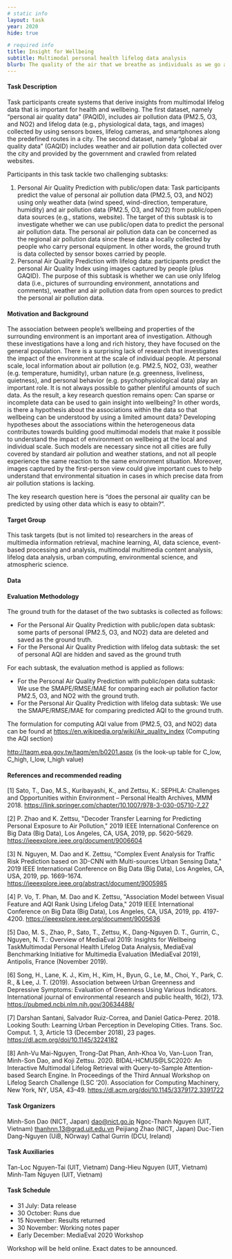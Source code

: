 ```yaml
---
# static info
layout: task
year: 2020
hide: true

# required info
title: Insight for Wellbeing
subtitle: Multimodal personal health lifelog data analysis
blurb: The quality of the air that we breathe as individuals as we go about our daily lives is important for health and wellbeing, However, measuring personal air quality remains a challenge. This task investigates the prediction of personal air quality using open data or data from lifelogs. The data includes images, tags, physiological data, and sensor readings.
---
```


<!-- # please respect the structure below-->

#### Task Description
Task participants create systems that derive insights from multimodal lifelog data that is important for health and wellbeing. The first dataset, namely “personal air quality data” (PAQID), includes air pollution data (PM2.5, O3, and NO2) and lifelog data (e.g., physiological data, tags, and images) collected by using sensors boxes, lifelog cameras, and smartphones along the predefined routes in a city. The second dataset, namely “global air quality data” (GAQID) includes weather and air pollution data collected over the city and provided by the government and crawled from related websites.

Participants in this task tackle two challenging subtasks:
1.	Personal Air Quality Prediction with public/open data: Task participants predict the value of personal air pollution data (PM2.5, O3, and NO2) using only weather data (wind speed, wind-direction, temperature, humidity) and air pollution data (PM2.5, O3, and NO2) from public/open data sources (e.g., stations, website).  The target of this subtask is to investigate whether we can use public/open data to predict the personal air pollution data. The personal air pollution data can be concerned as the regional air pollution data since these data a locally collected by people who carry personal equipment. In other words, the ground truth is data collected by sensor boxes carried by people.
2.	Personal Air Quality Prediction with lifelog data: participants predict the personal Air Quality Index using images captured by people (plus GAQID). The purpose of this subtask is whether we can use only lifelog data (i.e., pictures of surrounding environment, annotations and comments), weather and air pollution data from open sources to predict the personal air pollution data.

#### Motivation and Background
The association between people’s wellbeing and properties of the surrounding environment is an important area of investigation. Although these investigations have a long and rich history, they have focused on the general population. There is a surprising lack of research that investigates the impact of the environment at the scale of individual people. At personal scale, local information about air pollution (e.g. PM2.5, NO2, O3), weather (e.g. temperature, humidity), urban nature (e.g. greenness, liveliness, quietness), and personal behavior (e.g. psychophysiological data) play an important role. It is not always possible to gather plentiful amounts of such data. As the result, a key research question remains open: Can sparse or incomplete data can be used to gain insight into wellbeing? In other words, is there a hypothesis about the associations within the data so that wellbeing can be understood by using a limited amount data? Developing hypotheses about the associations within the heterogeneous data contributes towards building good multimodal models that make it possible to understand the impact of environment on wellbeing at the local and individual scale. Such models are necessary since not all cities are fully covered by standard air pollution and weather stations, and not all people experience the same reaction to the same environment situation. Moreover, images captured by the first-person view could give important cues to help understand that environmental situation in cases in which precise data from air pollution stations is lacking. 

The key research question here is “does the personal air quality can be predicted by using other data which is easy to obtain?”.

#### Target Group
This task targets (but is not limited to) researchers in the areas of multimedia information retrieval, machine learning, AI, data science, event-based processing and analysis, multimodal multimedia content analysis, lifelog data analysis, urban computing, environmental science, and atmospheric science.    

#### Data

#### Evaluation Methodology
The ground truth for the dataset of the two subtasks is collected as follows:
-	For the Personal Air Quality Prediction with public/open data subtask: some parts of personal (PM2.5, O3, and NO2) data are deleted and saved as the ground truth.
-	For the Personal Air Quality Prediction with lifelog data subtask: the set of personal AQI are hidden and saved as the ground truth  

For each subtask, the evaluation method is applied as follows:
-	For the Personal Air Quality Prediction with public/open data subtask: We use the SMAPE/RMSE/MAE for comparing each air pollution factor PM2.5, O3, and NO2 with the ground truth.
-	For the Personal Air Quality Prediction with lifelog data subtask: We use the SMAPE/RMSE/MAE for comparing predicted AQI to the ground truth.  

The formulation for computing AQI value from (PM2.5, O3, and NO2) data can be found at 
https://en.wikipedia.org/wiki/Air_quality_index (Computing the AQI section)

http://taqm.epa.gov.tw/taqm/en/b0201.aspx (is the look-up table for C_low, C_high, I_low, I_high value)

#### References and recommended reading
<!-- # Please use the ACM format for references https://www.acm.org/publications/authors/reference-formatting (but no DOI needed)-->
<!-- # The paper title should be a hyperlink leading to the paper online-->
[1] Sato, T., Dao, M.S., Kuribayashi, K., and Zettsu, K.: SEPHLA: Challenges and Opportunities within Environment – Personal Health Archives, MMM 2018. https://link.springer.com/chapter/10.1007/978-3-030-05710-7_27

[2] P. Zhao and K. Zettsu, "Decoder Transfer Learning for Predicting Personal Exposure to Air Pollution," 2019 IEEE International Conference on Big Data (Big Data), Los Angeles, CA, USA, 2019, pp. 5620-5629. https://ieeexplore.ieee.org/document/9006604

[3] N. Nguyen, M. Dao and K. Zettsu, "Complex Event Analysis for Traffic Risk Prediction based on 3D-CNN with Multi-sources Urban Sensing Data," 2019 IEEE International Conference on Big Data (Big Data), Los Angeles, CA, USA, 2019, pp. 1669-1674. https://ieeexplore.ieee.org/abstract/document/9005985

[4] P. Vo, T. Phan, M. Dao and K. Zettsu, "Association Model between Visual Feature and AQI Rank Using Lifelog Data," 2019 IEEE International Conference on Big Data (Big Data), Los Angeles, CA, USA, 2019, pp. 4197-4200. https://ieeexplore.ieee.org/document/9005636

[5] Dao, M. S., Zhao, P., Sato, T., Zettsu, K., Dang-Nguyen D. T., Gurrin, C., Nguyen, N. T.: Overview of MediaEval 2019: Insights for Wellbeing TaskMultimodal Personal Health Lifelog Data Analysis, MediaEval Benchmarking Initiative for Multimedia Evaluation (MediaEval 2019), Antipolis, France (November 2019). 

[6] Song, H., Lane, K. J., Kim, H., Kim, H., Byun, G., Le, M., Choi, Y., Park, C. R., & Lee, J. T. (2019). Association between Urban Greenness and Depressive Symptoms: Evaluation of Greenness Using Various Indicators. International journal of environmental research and public health, 16(2), 173. https://pubmed.ncbi.nlm.nih.gov/30634488/

[7] Darshan Santani, Salvador Ruiz-Correa, and Daniel Gatica-Perez. 2018. Looking South: Learning Urban Perception in Developing Cities. Trans. Soc. Comput. 1, 3, Article 13 (December 2018), 23 pages. https://dl.acm.org/doi/10.1145/3224182

[8] Anh-Vu Mai-Nguyen, Trong-Dat Phan, Anh-Khoa Vo, Van-Luon Tran, Minh-Son Dao, and Koji Zettsu. 2020. BIDAL-HCMUS@LSC2020: An Interactive Multimodal Lifelog Retrieval with Query-to-Sample Attention-based Search Engine. In Proceedings of the Third Annual Workshop on Lifelog Search Challenge (LSC ’20). Association for Computing Machinery, New York, NY, USA, 43–49. https://dl.acm.org/doi/10.1145/3379172.3391722

#### Task Organizers
Minh-Son Dao (NICT, Japan) dao@nict.go.jp
Ngoc-Thanh Nguyen (UIT, Vietnam) thanhnn.13@grad.uit.edu.vn
Peijiang Zhao (NICT, Japan)
Duc-Tien Dang-Nguyen (UiB, NOrway)
Cathal Gurrin (DCU, Ireland)

#### Task Auxiliaries
<!-- # if there are people helping with the task, but are not bearing the main responsibility for the task, they are auxiliaries. Please delete this heading if you have no auxiliaries-->
Tan-Loc Nguyen-Tai (UIT, Vietnam)
Dang-Hieu Nguyen (UIT, Vietnam)
Minh-Tam Nguyen (UIT, Vietnam)

#### Task Schedule
* 31 July: Data release <!-- # Replace XX with your date. Latest possible is 31 July-->
* 30 October: Runs due <!-- # Replace XX with your date. Latest possible is 31 October-->
* 15 November: Results returned  <!-- Fixed. Please do not change-->
* 30 November: Working notes paper  <!-- Fixed. Please do not change-->
* Early December: MediaEval 2020 Workshop <!-- Fixed. Please do not change-->

Workshop will be held online. Exact dates to be announced.
